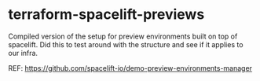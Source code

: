 # terraform-spacelift-previews
Compiled version of the setup for preview environments built on top of spacelift.
Did this to test around with the structure and see if it applies to our infra.

REF: https://github.com/spacelift-io/demo-preview-environments-manager
